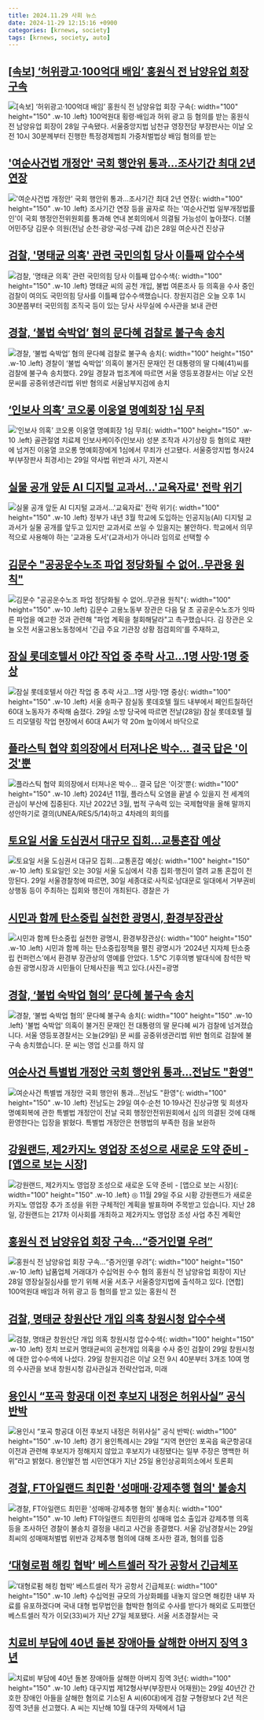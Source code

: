 ```yaml
---
title: 2024.11.29 사회 뉴스
date: 2024-11-29 12:15:16 +0900
categories: [krnews, society]
tags: [krnews, society, auto]
---
```

## [[속보] ‘허위광고·100억대 배임’ 홍원식 전 남양유업 회장 구속](https://n.news.naver.com/mnews/article/009/0005404862)

![[속보] ‘허위광고·100억대 배임’ 홍원식 전 남양유업 회장 구속](https://mimgnews.pstatic.net/image/origin/009/2024/11/28/5404862.jpg?type=nf220_150){: width="100" height="150" .w-10 .left}
100억원대 횡령·배임과 허위 광고 등 혐의를 받는 홍원식 전 남양유업 회장이 28일 구속됐다. 서울중앙지법 남천규 영장전담 부장판사는 이날 오전 10시 30분께부터 진행한 특정경제범죄 가중처벌법상 배임 혐의를 받는

## ['여순사건법 개정안' 국회 행안위 통과…조사기간 최대 2년 연장](https://n.news.naver.com/mnews/article/079/0003964089)

!['여순사건법 개정안' 국회 행안위 통과…조사기간 최대 2년 연장](https://mimgnews.pstatic.net/image/origin/079/2024/11/28/3964089.jpg?type=nf220_150){: width="100" height="150" .w-10 .left}
조사기간 연장 등을 골자로 하는 '여순사건법 일부개정법률인'이 국회 행정안전위원회를 통과해 연내 본회의에서 의결될 가능성이 높아졌다. 더불어민주당 김문수 의원(전남 순천·광양·곡성·구례 갑)은 28일 여순사건 진상규

## [검찰, '명태균 의혹' 관련 국민의힘 당사 이틀째 압수수색](https://n.news.naver.com/mnews/article/214/0001389488)

![검찰, '명태균 의혹' 관련 국민의힘 당사 이틀째 압수수색](https://mimgnews.pstatic.net/image/origin/214/2024/11/28/1389488.jpg?type=nf220_150){: width="100" height="150" .w-10 .left}
명태균 씨의 공천 개입, 불법 여론조사 등 의혹을 수사 중인 검찰이 여의도 국민의힘 당사를 이틀째 압수수색했습니다. 창원지검은 오늘 오후 1시 30분쯤부터 국민의힘 조직국 등이 있는 당사 사무실에 수사관을 보내 관련

## [경찰, ‘불법 숙박업’ 혐의 문다혜 검찰로 불구속 송치](https://n.news.naver.com/mnews/article/081/0003499292)

![경찰, ‘불법 숙박업’ 혐의 문다혜 검찰로 불구속 송치](https://mimgnews.pstatic.net/image/origin/081/2024/11/29/3499292.jpg?type=nf220_150){: width="100" height="150" .w-10 .left}
경찰이 ‘불법 숙박업’ 의혹이 불거진 문재인 전 대통령의 딸 다혜(41)씨를 검찰에 불구속 송치했다. 29일 경찰과 법조계에 따르면 서울 영등포경찰서는 이날 오전 문씨를 공중위생관리법 위반 혐의로 서울남부지검에 송치

## [‘인보사 의혹’ 코오롱 이웅열 명예회장 1심 무죄](https://n.news.naver.com/mnews/article/009/0005405083)

![‘인보사 의혹’ 코오롱 이웅열 명예회장 1심 무죄](https://mimgnews.pstatic.net/image/origin/009/2024/11/29/5405083.jpg?type=nf220_150){: width="100" height="150" .w-10 .left}
골관절염 치료제 인보사케이주(인보사) 성분 조작과 사기상장 등 혐의로 재판에 넘겨진 이웅열 코오롱 명예회장에게 1심에서 무죄가 선고됐다. 서울중앙지법 형사24부(부장판사 최경서)는 29일 약사법 위반과 사기, 자본시

## [실물 공개 앞둔 AI 디지털 교과서…'교육자료' 전락 위기](https://n.news.naver.com/mnews/article/421/0007935265)

![실물 공개 앞둔 AI 디지털 교과서…'교육자료' 전락 위기](https://mimgnews.pstatic.net/image/origin/421/2024/11/29/7935265.jpg?type=nf220_150){: width="100" height="150" .w-10 .left}
정부가 내년 3월 학교에 도입하는 인공지능(AI) 디지털 교과서가 실물 공개를 앞두고 있지만 교과서로 쓰일 수 있을지는 불안하다. 학교에서 의무적으로 사용해야 하는 '교과용 도서'(교과서)가 아니라 임의로 선택할 수

## [김문수 "공공운수노조 파업 정당화될 수 없어‥무관용 원칙"](https://n.news.naver.com/mnews/article/214/0001389422)

![김문수 "공공운수노조 파업 정당화될 수 없어‥무관용 원칙"](https://mimgnews.pstatic.net/image/origin/214/2024/11/28/1389422.jpg?type=nf220_150){: width="100" height="150" .w-10 .left}
김문수 고용노동부 장관은 다음 달 초 공공운수노조가 잇따른 파업을 예고한 것과 관련해 "파업 계획을 철회해달라"고 촉구했습니다. 김 장관은 오늘 오전 서울고용노동청에서 '긴급 주요 기관장 상황 점검회의'를 주재하고,

## [잠실 롯데호텔서 야간 작업 중 추락 사고…1명 사망·1명 중상](https://n.news.naver.com/mnews/article/025/0003404199)

![잠실 롯데호텔서 야간 작업 중 추락 사고…1명 사망·1명 중상](https://mimgnews.pstatic.net/image/origin/025/2024/11/29/3404199.jpg?type=nf220_150){: width="100" height="150" .w-10 .left}
서울 송파구 잠실동 롯데호텔 월드 내부에서 페인트칠하던 60대 노동자가 추락해 숨졌다. 29일 소방 당국에 따르면 전날(28일) 잠실 롯데호텔 월드 리모델링 작업 현장에서 60대 A씨가 약 20m 높이에서 바닥으로

## [플라스틱 협약 회의장에서 터져나온 박수... 결국 답은 '이것'뿐](https://n.news.naver.com/mnews/article/047/0002453991)

![플라스틱 협약 회의장에서 터져나온 박수... 결국 답은 '이것'뿐](https://mimgnews.pstatic.net/image/origin/047/2024/11/28/2453991.jpg?type=nf220_150){: width="100" height="150" .w-10 .left}
2024년 11월, 플라스틱 오염을 끝낼 수 있을지 전 세계의 관심이 부산에 집중된다. 지난 2022년 3월, 법적 구속력 있는 국제협약을 올해 말까지 성안하기로 결의(UNEA/RES/5/14)하고 4차례의 회의를

## [토요일 서울 도심권서 대규모 집회…교통혼잡 예상](https://n.news.naver.com/mnews/article/003/0012931889)

![토요일 서울 도심권서 대규모 집회…교통혼잡 예상](https://mimgnews.pstatic.net/image/origin/003/2024/11/29/12931889.jpg?type=nf220_150){: width="100" height="150" .w-10 .left}
토요일인 오는 30일 서울 도심에서 각종 집회·행진이 열려 교통 혼잡이 전망된다. 29일 서울경찰청에 따르면, 30일 세종대로·사직로·남대문로 일대에서 거부권비상행동 등이 주최하는 집회와 행진이 개최된다. 경찰은 가

## [시민과 함께 탄소중립 실천한 광명시, 환경부장관상](https://n.news.naver.com/mnews/article/018/0005895769)

![시민과 함께 탄소중립 실천한 광명시, 환경부장관상](https://mimgnews.pstatic.net/image/origin/018/2024/11/29/5895769.jpg?type=nf220_150){: width="100" height="150" .w-10 .left}
시민과 함께 하는 탄소중립정책을 펼친 광명시가 ‘2024년 지자체 탄소중립 컨퍼런스’에서 환경부 장관상의 영예를 안았다. 1.5℃ 기후의병 발대식에 참석한 박승원 광명시장과 시민들이 단체사진을 찍고 있다.(사진=광명

## [경찰, ‘불법 숙박업 혐의’ 문다혜 불구속 송치](https://n.news.naver.com/mnews/article/056/0011847870)

![경찰, ‘불법 숙박업 혐의’ 문다혜 불구속 송치](https://mimgnews.pstatic.net/image/origin/056/2024/11/29/11847870.jpg?type=nf220_150){: width="100" height="150" .w-10 .left}
'불법 숙박업' 의혹이 불거진 문재인 전 대통령의 딸 문다혜 씨가 검찰에 넘겨졌습니다. 서울 영등포경찰서는 오늘(29일) 문 씨를 공중위생관리법 위반 혐의로 검찰에 불구속 송치했습니다. 문 씨는 영업 신고를 하지 않

## [여순사건 특별법 개정안 국회 행안위 통과…전남도 "환영"](https://n.news.naver.com/mnews/article/421/0007935490)

![여순사건 특별법 개정안 국회 행안위 통과…전남도 "환영"](https://mimgnews.pstatic.net/image/origin/421/2024/11/29/7935490.jpg?type=nf220_150){: width="100" height="150" .w-10 .left}
전남도는 29일 여수·순천 10·19사건 진상규명 및 희생자 명예회복에 관한 특별법 개정안이 전날 국회 행정안전위원회에서 심의 의결된 것에 대해 환영한다는 입장을 밝혔다. 특별법 개정안은 현행법의 부족한 점을 보완하

## [강원랜드, 제2카지노 영업장 조성으로 새로운 도약 준비 - [앱으로 보는 시장]](https://n.news.naver.com/mnews/article/215/0001189678)

![강원랜드, 제2카지노 영업장 조성으로 새로운 도약 준비 - [앱으로 보는 시장]](https://mimgnews.pstatic.net/image/origin/215/2024/11/29/1189678.jpg?type=nf220_150){: width="100" height="150" .w-10 .left}
◎ 11월 29일 주요 시황 강원랜드가 새로운 카지노 영업장 추가 조성을 위한 구체적인 계획을 발표하며 주목받고 있습니다. 지난 28일, 강원랜드는 217차 이사회를 개최하고 제2카지노 영업장 조성 사업 추진 계획안

## [홍원식 전 남양유업 회장 구속…“증거인멸 우려”](https://n.news.naver.com/mnews/article/016/0002394650)

![홍원식 전 남양유업 회장 구속…“증거인멸 우려”](https://mimgnews.pstatic.net/image/origin/016/2024/11/29/2394650.jpg?type=nf220_150){: width="100" height="150" .w-10 .left}
납품업체 거래대가 수십억원 수수 혐의 홍원식 전 남양유업 회장이 지난 28일 영장실질심사를 받기 위해 서울 서초구 서울중앙지법에 출석하고 있다. [연합] 100억원대 배임과 허위 광고 등 혐의를 받고 있는 홍원식 전

## [검찰, 명태균 창원산단 개입 의혹 창원시청 압수수색](https://n.news.naver.com/mnews/article/469/0000835943)

![검찰, 명태균 창원산단 개입 의혹 창원시청 압수수색](https://mimgnews.pstatic.net/image/origin/469/2024/11/29/835943.jpg?type=nf220_150){: width="100" height="150" .w-10 .left}
정치 브로커 명태균씨의 공천개입 의혹을 수사 중인 검찰이 29일 창원시청에 대한 압수수색에 나섰다. 29일 창원지검은 이날 오전 9시 40분부터 3개조 10여 명의 수사관을 보내 창원시청 감사관실과 전략산업과, 미래

## [용인시 “포곡 항공대 이전 후보지 내정은 허위사실” 공식 반박](https://n.news.naver.com/mnews/article/421/0007935653)

![용인시 “포곡 항공대 이전 후보지 내정은 허위사실” 공식 반박](https://mimgnews.pstatic.net/image/origin/421/2024/11/29/7935653.jpg?type=nf220_150){: width="100" height="150" .w-10 .left}
경기 용인특례시는 29일 “지역 현안인 포곡읍 육군항공대 이전과 관련해 후보지가 정해지지 않았고 후보지가 내정됐다는 일부 주장은 명백한 허위”라고 밝혔다. 용인발전 범 시민연대가 지난 25일 용인상공회의소에서 토론회

## [경찰, FT아일랜드 최민환 '성매매·강제추행 혐의' 불송치](https://n.news.naver.com/mnews/article/003/0012931654)

![경찰, FT아일랜드 최민환 '성매매·강제추행 혐의' 불송치](https://mimgnews.pstatic.net/image/origin/003/2024/11/29/12931654.jpg?type=nf220_150){: width="100" height="150" .w-10 .left}
FT아일랜드 최민환의 성매매 업소 출입과 강제추행 의혹 등을 조사하던 경찰이 불송치 결정을 내리고 사건을 종결했다. 서울 강남경찰서는 29일 최씨의 성매매처벌법 위반과 강제추행 혐의에 대해 조사한 결과, 혐의를 입증

## [‘대형로펌 해킹 협박’ 베스트셀러 작가 공항서 긴급체포](https://n.news.naver.com/mnews/article/005/0001742056)

![‘대형로펌 해킹 협박’ 베스트셀러 작가 공항서 긴급체포](https://mimgnews.pstatic.net/image/origin/005/2024/11/28/1742056.jpg?type=nf220_150){: width="100" height="150" .w-10 .left}
수십억원 규모의 가상화폐를 내놓지 않으면 해킹한 내부 자료를 유포하겠다며 국내 대형 법무법인을 협박한 혐의로 수사를 받다가 해외로 도피했던 베스트셀러 작가 이모(33)씨가 지난 27일 체포됐다. 서울 서초경찰서는 국

## [치료비 부담에 40년 돌본 장애아들 살해한 아버지 징역 3년](https://n.news.naver.com/mnews/article/421/0007935814)

![치료비 부담에 40년 돌본 장애아들 살해한 아버지 징역 3년](https://mimgnews.pstatic.net/image/origin/421/2024/11/29/7935814.jpg?type=nf220_150){: width="100" height="150" .w-10 .left}
대구지법 제12형사부(부장판사 어재원)는 29일 40년간 간호한 장애인 아들을 살해한 혐의로 기소된 A 씨(60대)에게 검찰 구형량보다 2년 적은 징역 3년을 선고했다. A 씨는 지난해 10월 대구의 자택에서 1급

